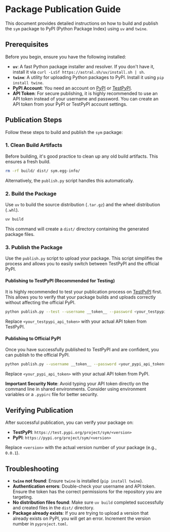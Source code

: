# Package Publication Guide

This document provides detailed instructions on how to build and publish the `sym` package to PyPI (Python Package Index) using `uv` and `twine`.

## Prerequisites

Before you begin, ensure you have the following installed:

*   **`uv`**: A fast Python package installer and resolver. If you don't have it, install it via `curl -LsSf https://astral.sh/uv/install.sh | sh`.
*   **`twine`**: A utility for uploading Python packages to PyPI. Install it using `pip install twine`.
*   **PyPI Account**: You need an account on [PyPI](https://pypi.org/) or [TestPyPI](https://test.pypi.org/).
*   **API Token**: For secure publishing, it is highly recommended to use an API token instead of your username and password. You can create an API token from your PyPI or TestPyPI account settings.

## Publication Steps

Follow these steps to build and publish the `sym` package:

### 1. Clean Build Artifacts

Before building, it's good practice to clean up any old build artifacts. This ensures a fresh build.

```bash
rm -rf build/ dist/ sym.egg-info/
```

Alternatively, the `publish.py` script handles this automatically.

### 2. Build the Package

Use `uv` to build the source distribution (`.tar.gz`) and the wheel distribution (`.whl`).

```bash
uv build
```

This command will create a `dist/` directory containing the generated package files.

### 3. Publish the Package

Use the `publish.py` script to upload your package. This script simplifies the process and allows you to easily switch between TestPyPI and the official PyPI.

#### Publishing to TestPyPI (Recommended for Testing)

It is highly recommended to test your publication process on [TestPyPI](https://test.pypi.org/) first. This allows you to verify that your package builds and uploads correctly without affecting the official PyPI.

```bash
python publish.py --test --username __token__ --password <your_testpypi_api_token>
```

Replace `<your_testpypi_api_token>` with your actual API token from TestPyPI.

#### Publishing to Official PyPI

Once you have successfully published to TestPyPI and are confident, you can publish to the official PyPI.

```bash
python publish.py --username __token__ --password <your_pypi_api_token>
```

Replace `<your_pypi_api_token>` with your actual API token from PyPI.

**Important Security Note**: Avoid typing your API token directly on the command line in shared environments. Consider using environment variables or a `.pypirc` file for better security.

## Verifying Publication

After successful publication, you can verify your package on:

*   **TestPyPI**: `https://test.pypi.org/project/sym/<version>`
*   **PyPI**: `https://pypi.org/project/sym/<version>`

Replace `<version>` with the actual version number of your package (e.g., `0.0.1`).

## Troubleshooting

*   **`twine` not found**: Ensure `twine` is installed (`pip install twine`).
*   **Authentication errors**: Double-check your username and API token. Ensure the token has the correct permissions for the repository you are targeting.
*   **No distribution files found**: Make sure `uv build` completed successfully and created files in the `dist/` directory.
*   **Package already exists**: If you are trying to upload a version that already exists on PyPI, you will get an error. Increment the version number in `pyproject.toml`.
